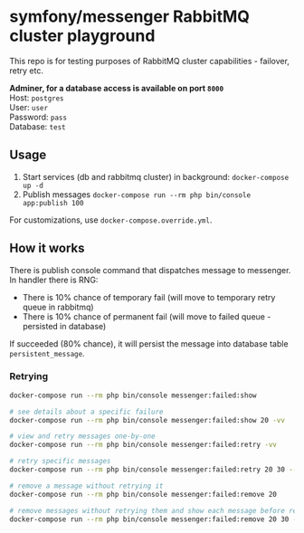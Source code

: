 # symfony/messenger RabbitMQ  cluster playground

This repo is for testing purposes of RabbitMQ cluster capabilities - failover, retry etc.

**Adminer, for a database access is available on port `8000`**  
Host: `postgres`  
User: `user`  
Password: `pass`  
Database: `test`

## Usage

1. Start services (db and rabbitmq cluster) in background: `docker-compose up -d` 
2. Publish messages `docker-compose run --rm php bin/console app:publish 100`

For customizations, use `docker-compose.override.yml`.

## How it works

There is publish console command that dispatches message to messenger. In handler there is RNG:

- There is 10% chance of temporary fail (will move to temporary retry queue in rabbitmq)
- There is 10% chance of permanent fail (will move to failed queue - persisted in database)

If succeeded (80% chance), it will persist the message into database table `persistent_message`.

### Retrying
```bash
docker-compose run --rm php bin/console messenger:failed:show

# see details about a specific failure
docker-compose run --rm php bin/console messenger:failed:show 20 -vv

# view and retry messages one-by-one
docker-compose run --rm php bin/console messenger:failed:retry -vv

# retry specific messages
docker-compose run --rm php bin/console messenger:failed:retry 20 30 --force

# remove a message without retrying it
docker-compose run --rm php bin/console messenger:failed:remove 20

# remove messages without retrying them and show each message before removing it
docker-compose run --rm php bin/console messenger:failed:remove 20 30 --show-messages
```

